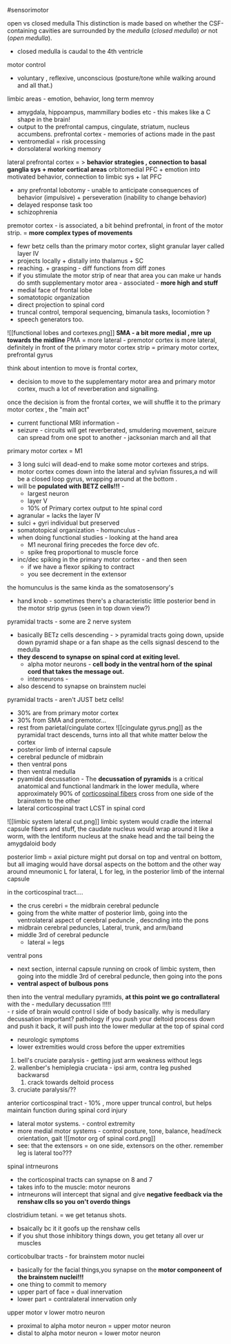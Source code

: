 #sensorimotor 

open vs closed medulla
This distinction is made based on whether the CSF-containing cavities are surrounded by the _medulla_ (_closed medulla_) _or_ not (_open medulla_). 
- closed medulla is caudal to the 4th ventricle 

motor control 
- voluntary , reflexive, unconscious (posture/tone while walking around and all that.)

limbic areas - emotion, behavior, long term memroy 
- amygdala, hippoampus, mammillary bodies etc - this makes like a C shape in the brain! 
- output to the prefrontal campus, cingulate, striatum, nucleus accumbens. 
prefrontal cortex - memories of actions made in the past
- ventromedial = risk processing 
- dorsolateral working memory 

lateral prefrontal cortex = > **behavior strategies , connection to basal ganglia sys + motor cortical areas**
orbitomedial PFC + emotion into motivated behavior, connection to limbic sys + lat PFC 
- any prefrontal lobotomy - unable to anticipate consequences of behavior (impulsive) + perseveration (inability to change behavior)
- delayed response task too 
- schizophrenia 

premotor cortex - is associated, a bit behind prefrontal, in front of the motor strip. = **more complex types of movements**
- fewr betz cells than the primary motor cortex, slight granular layer called layer IV 
- projects locally + distally into thalamus + SC
- reaching. + grasping - diff functions from diff zones 
- if you stimulate the motor strip of near that area you can make ur hands do smth 
supplementary motor area - associated - **more high and stuff**
- medial face of frontal lobe
- somatotopic organization 
- direct projection to spinal cord
- truncal control, temporal sequencing, bimanula tasks, locomiotion ? 
- speech generators too. 

![[functional lobes and cortexes.png]]
**SMA - a bit more medial , mre up towards the midline** 
PMA = more lateral - premotor cortex is more lateral, definitely in front of the primary motor cortex 
strip = primary motor cortex, prefrontal gyrus 

think about intention to move is frontal cortex, 
- decision to move to the supplementary motor area and primary motor cortex, much a lot of reverberation and signalling. 

once the decision is from the frontal cortex, we will shuffle it to the primary motor cortex , the "main act"
- current functional MRI information - 
- seizure - circuits will get reverberated, smuldering movement, seizure can spread from one spot to another - jacksonian march and all that 

primary motor cortex = M1
- 3 long sulci will dead-end to make some motor cortexes and strips. 
- motor cortex comes down into the lateral and sylvian fissures,a nd will be a closed loop gyrus, wrapping around at the bottom . 
- will be **populated with BETZ cells!!!** - 
	- largest neuron 
	- layer V 
	- 10% of Primary cortex output to hte spinal cord
- agranular = lacks the layer IV 
- sulci + gyri individual but preserved
- somatotopical organization - homunculus - 
- when doing functional studies - looking at the hand area
	- M1 neuronal firing precedes the force dev ofc. 
	- spike freq proportional to muscle force 
- inc/dec spiking in the primary motor cortex - and then seen 
	- if we have a flexor spiking to contract
	- you see decrement in the extensor 

the homunculus is the same kinda as the somatosensory's 
- hand knob - sometimes there's a characteristic little posterior bend in the motor strip gyrus (seen in top down view?)

pyramidal tracts - some are 2 nerve system 
- basically BETz cells descending - > pyramidal tracts going down, upside down pyramid shape or a fan shape as the cells signasl descend to the medulla 
- **they descend to synapse on spinal cord at exiting level.**
	- alpha motor neurons - **cell body in the ventral horn of the spinal cord that takes the message out.**
	- interneurons - 
- also descend to synapse on brainstem nuclei 

pyramidal tracts - aren't JUST betz cells!
- 30% are from primary motor cortex
- 30% from SMA and premotor... 
- rest from parietal/cingulate cortex 
![[cingulate gyrus.png]]
as the pyramidal tract descends, turns into all that white matter below the cortex
- posterior limb of internal capsule
- cerebral peduncle of midbrain 
- then ventral pons
- then ventral medulla
- pyamidal decussation - The **decussation of pyramids** is a critical anatomical and functional landmark in the lower medulla, where approximately 90% of [corticospinal fibers](https://www.imaios.com/en/e-anatomy/anatomical-structures/corticospinal-fibers-1553798772) cross from one side of the brainstem to the other
- lateral corticospinal tract LCST in spinal cord 

![[limbic system lateral cut.png]]
limbic system would cradle the internal capsule fibers and stuff, the caudate nucleus would wrap around it like a worm, with the lentiform nucleus at the snake head and the tail being the amygdaloid body 

posterior limb = axial picture might put dorsal on top and ventral on bottom, but all imaging would have dorsal aspects on the bottom and the other way around 
mneumonic 
L for lateral, L for leg, in the posterior limb of the internal capsule 

in the corticospinal tract....
- the crus cerebri = the midbrain cerebral peduncle 
- going from the white matter of posterior limb, going into the ventrolateral aspect of cerebral peduncle , descnding into the pons 
- midbrain cerebral peduncles, Lateral, trunk, and arm/band 
- middle 3rd of cerebral peduncle
	- lateral = legs 

ventral pons 
- next section, internal capsule running on crook of limbic system, then going into the middle 3rd of cerebral peduncle, then going into the pons
- **ventral aspect of bulbous pons**

then into the ventral medullary pyramids, 
	**at this point we go contrallateral** with the 
	- medullary decussation !!!!!  
	- r side of brain would control l side of body basically. 
why is medullary decussation important?
pathology 
if you push your deltoid process down and push it back, it will push into the lower medullar at the top of spinal cord 
- neurologic symptoms 
- lower extremities would cross before the upper extremities 
1. bell's cruciate paralysis - getting just arm weakness without legs
2. wallenber's hemiplegia cruciata - ipsi arm, contra leg pushed backwarsd
	1. crack towards deltoid process
3. cruciate paralysis/??

anterior corticospinal tract - 10% , more upper truncal control, but helps maintain function during spinal cord injury 
- lateral motor systems. - control extremity 
- more medial motor systems - control posture, tone, balance, head/neck orientation, gait ![[motor org of spinal cord.png]]
- see: that the extensors = on one side, extensors on the other. remember leg is lateral too???

spinal intrneurons 
- the corticospinal tracts can synapse on 8 and 7 
- takes info to the muscle: motor neurons 
- intrneurons will intercept that signal and give **negative feedback via the renshaw clls so you on't overdo things**

clostridium tetani. = we get tetanus shots. 
- bsaically bc it it goofs up the renshaw cells 
- if you shut those inhibitory things down, you get tetany all over ur muscles 

corticobulbar tracts - for brainstem motor nuclei
- basically for the facial things,you synapse on the **motor componeent of the brainstem nuclei!!!**
- one thing to commit to memory 
- upper part of face = dual innervation 
- lower part = contralateral innervation only 

upper motor v lower motro neuron 
- proximal to alpha motor neuron = upper motor neuron 
- distal to alpha motor neuron = lower motor neuron 